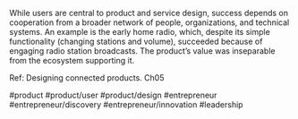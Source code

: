 While users are central to product and service design, success depends on cooperation from a broader network of people, organizations, and technical systems. An example is the early home radio, which, despite its simple functionality (changing stations and volume), succeeded because of engaging radio station broadcasts. The product’s value was inseparable from the ecosystem supporting it.

Ref: Designing connected products. Ch05

#product #product/user #product/design #entrepreneur #entrepreneur/discovery #entrepreneur/innovation #leadership 